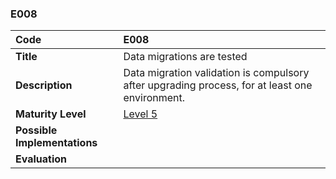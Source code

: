 ### E008

| **Code**           | **E008** |
| :--                | :--      |
| **Title**          | Data migrations are tested |
| **Description**    | Data migration validation is compulsory after upgrading process, for at least one environment. |
| **Maturity Level** | [Level 5](/levels#level-5) |
| **Possible Implementations** | |
| **Evaluation**     | |
